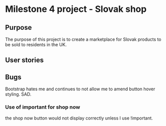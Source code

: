 # Milestone 4 project - Slovak shop

## Purpose

The purpose of this project is to create a marketplace for Slovak products to be sold to residents in the UK. 

## User stories

## Bugs

Bootstrap hates me and continues to not allow me to amend button hover styling. SAD.

### Use of important for shop now

the shop now button would not display correctly unless I use !important. 